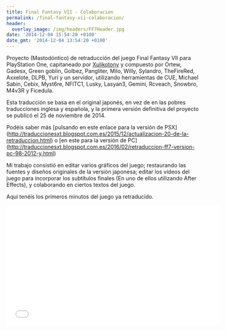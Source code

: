 ```yaml
---
title: Final Fantasy VII - Colaboración
permalink: /final-fantasy-vii-colaboracion/
header:
  overlay_image: /img/headers/FF7Header.jpg
date: '2014-12-04 15:54:20 +0100'
date_gmt: '2014-12-04 13:54:20 +0100'
---
```

Proyecto (Mastodóntico) de retraducción del juego Final Fantasy VII para PlayStation 
One, capitaneado por [Xulikotony](http://traduccionesxt.blogspot.com.es/) 
y compuesto por Ortew, Gadesx, Green goblin, Golbez, Pangliter, Milo, Willy, Sylandro, 
TheFireRed, Axxelote, DLPB, Yuri y un servidor, utilizando herramientas de CUE, Michael 
Sabin, Cebix, Myst6re, NFITC1, Lusky, Lasyan3, Gemini, Rcveach, Snowbro, M4v3R y Ficedula.

Esta traducción se basa en el original japonés, en vez de en las pobres traducciones 
inglesa y española, y la primera versión definitiva del proyecto se publicó el 25 de 
noviembre de 2014.

Podéis saber más [pulsando en este enlace para la versión de PSX]
(http://traduccionesxt.blogspot.com.es/2015/12/actualizacion-20-de-la-retraduccion.html) o [en este para la versión de PC]
(http://traduccionesxt.blogspot.com.es/2016/02/retraduccion-ff7-version-pc-98-2012-y.html)

Mi trabajo consistió en editar varios gráficos del juego; restaurando las fuentes y diseños 
originales de la versión japonesa; editar los vídeos del juego para incorporar los subtítulos 
finales (En uno de ellos utilizando After Effects), y colaborando en ciertos textos del juego.

Aquí tenéis los primeros minutos del juego ya retraducido.

<p style="text-align: center;"><iframe src="//www.youtube.com/embed/NroR_iNp0y8" width="560" height="315" frameborder="0" allowfullscreen="allowfullscreen"></iframe></p>
